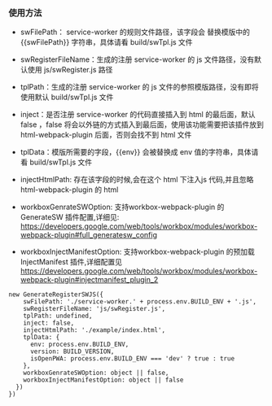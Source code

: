 ### 使用方法
* swFilePath： service-worker 的规则文件路径，该字段会 替换模版中的 {{swFilePath}} 字符串，具体请看 build/swTpl.js 文件

* swRegisterFileName：生成的注册 service-worker 的 js 文件路径，没有默认使用 js/swRegister.js 路径

* tplPath：生成的注册 service-worker 的 js 文件的参照模版路径，没有即将使用默认 build/swTpl.js 文件

* inject：是否注册 service-worker 的代码直接插入到 html 的最后面，默认 false ，false 将会以外链的方式插入到最后面，使用该功能需要把该插件放到 html-webpack-plugin 后面，否则会找不到 html 文件

* tplData：模版所需要的字段，{{env}} 会被替换成 env 值的字符串，具体请看 build/swTpl.js 文件

* injectHtmlPath: 存在该字段的时候,会在这个 html 下注入js 代码,并且忽略 html-webpack-plugin 的 html

* workboxGenrateSWOption: 支持workbox-webpack-plugin 的 GenerateSW 插件配置,详细见: https://developers.google.com/web/tools/workbox/modules/workbox-webpack-plugin#full_generatesw_config

* workboxInjectManifestOption: 支持workbox-webpack-plugin 的预加载 InjectManifest 插件,详细配置见 https://developers.google.com/web/tools/workbox/modules/workbox-webpack-plugin#injectmanifest_plugin_2
```
new GenerateRegisterSWJS({
    swFilePath: './service-worker.' + process.env.BUILD_ENV + '.js',
    swRegisterFileName: 'js/swRegister.js',
    tplPath: undefined,
    inject: false,
    injectHtmlPath: './example/index.html',
    tplData: {
      env: process.env.BUILD_ENV,
      version: BUILD_VERSION,
      isOpenPWA: process.env.BUILD_ENV === 'dev' ? true : true
    },
    workboxGenrateSWOption: object || false,
    workboxInjectManifestOption: object || false
  })
})
```
